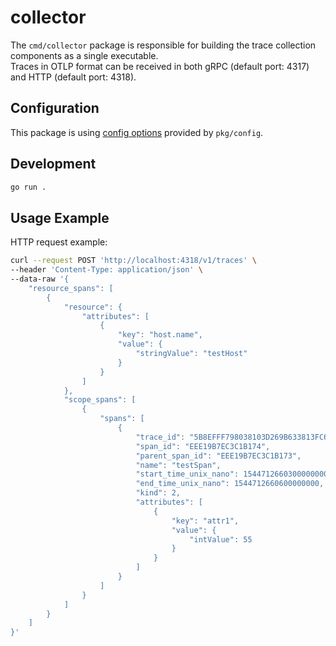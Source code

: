 # collector

The `cmd/collector` package is responsible for building the trace collection components as a single executable.\
Traces in OTLP format can be received in both gRPC (default port: 4317) and HTTP (default port: 4318).

## Configuration

This package is using [config options](../../pkg/config/README.md) provided by `pkg/config`.

## Development

```sh
go run .
```

## Usage Example

HTTP request example:

```sh
curl --request POST 'http://localhost:4318/v1/traces' \
--header 'Content-Type: application/json' \
--data-raw '{
    "resource_spans": [
        {
            "resource": {
                "attributes": [
                    {
                        "key": "host.name",
                        "value": {
                            "stringValue": "testHost"
                        }
                    }
                ]
            },
            "scope_spans": [
                {
                    "spans": [
                        {
                            "trace_id": "5B8EFFF798038103D269B633813FC60C",
                            "span_id": "EEE19B7EC3C1B174",
                            "parent_span_id": "EEE19B7EC3C1B173",
                            "name": "testSpan",
                            "start_time_unix_nano": 1544712660300000000,
                            "end_time_unix_nano": 1544712660600000000,
                            "kind": 2,
                            "attributes": [
                                {
                                    "key": "attr1",
                                    "value": {
                                        "intValue": 55
                                    }
                                }
                            ]
                        }
                    ]
                }
            ]
        }
    ]
}'
```
